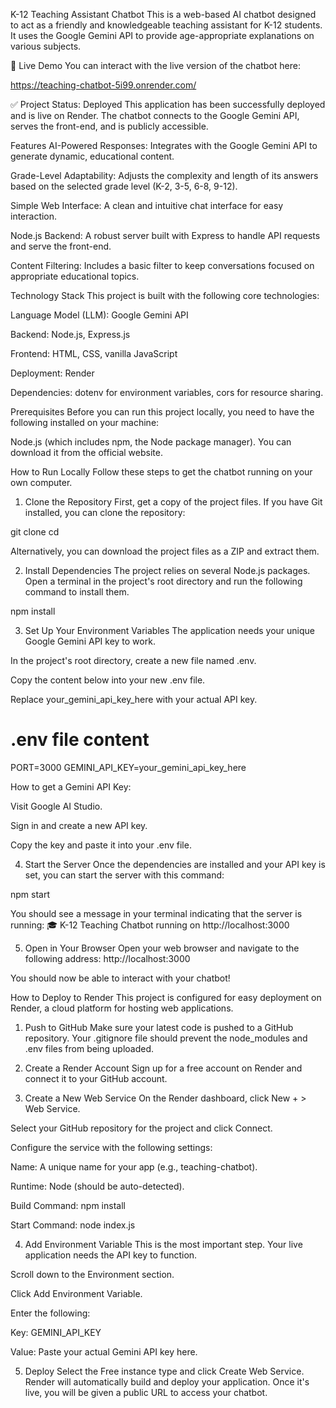 K-12 Teaching Assistant Chatbot
This is a web-based AI chatbot designed to act as a friendly and knowledgeable teaching assistant for K-12 students. It uses the Google Gemini API to provide age-appropriate explanations on various subjects.

🚀 Live Demo
You can interact with the live version of the chatbot here:

https://teaching-chatbot-5i99.onrender.com/

✅ Project Status: Deployed
This application has been successfully deployed and is live on Render. The chatbot connects to the Google Gemini API, serves the front-end, and is publicly accessible.

Features
AI-Powered Responses: Integrates with the Google Gemini API to generate dynamic, educational content.

Grade-Level Adaptability: Adjusts the complexity and length of its answers based on the selected grade level (K-2, 3-5, 6-8, 9-12).

Simple Web Interface: A clean and intuitive chat interface for easy interaction.

Node.js Backend: A robust server built with Express to handle API requests and serve the front-end.

Content Filtering: Includes a basic filter to keep conversations focused on appropriate educational topics.

Technology Stack
This project is built with the following core technologies:

Language Model (LLM): Google Gemini API

Backend: Node.js, Express.js

Frontend: HTML, CSS, vanilla JavaScript

Deployment: Render

Dependencies: dotenv for environment variables, cors for resource sharing.

Prerequisites
Before you can run this project locally, you need to have the following installed on your machine:

Node.js (which includes npm, the Node package manager). You can download it from the official website.

How to Run Locally
Follow these steps to get the chatbot running on your own computer.

1. Clone the Repository
First, get a copy of the project files. If you have Git installed, you can clone the repository:

git clone <your-github-repository-url>
cd <your-project-directory>

Alternatively, you can download the project files as a ZIP and extract them.

2. Install Dependencies
The project relies on several Node.js packages. Open a terminal in the project's root directory and run the following command to install them.

npm install

3. Set Up Your Environment Variables
The application needs your unique Google Gemini API key to work.

In the project's root directory, create a new file named .env.

Copy the content below into your new .env file.

Replace your_gemini_api_key_here with your actual API key.

# .env file content
PORT=3000
GEMINI_API_KEY=your_gemini_api_key_here

How to get a Gemini API Key:

Visit Google AI Studio.

Sign in and create a new API key.

Copy the key and paste it into your .env file.

4. Start the Server
Once the dependencies are installed and your API key is set, you can start the server with this command:

npm start

You should see a message in your terminal indicating that the server is running:
🎓 K-12 Teaching Chatbot running on http://localhost:3000

5. Open in Your Browser
Open your web browser and navigate to the following address:
http://localhost:3000

You should now be able to interact with your chatbot!

How to Deploy to Render
This project is configured for easy deployment on Render, a cloud platform for hosting web applications.

1. Push to GitHub
Make sure your latest code is pushed to a GitHub repository. Your .gitignore file should prevent the node_modules and .env files from being uploaded.

2. Create a Render Account
Sign up for a free account on Render and connect it to your GitHub account.

3. Create a New Web Service
On the Render dashboard, click New + > Web Service.

Select your GitHub repository for the project and click Connect.

Configure the service with the following settings:

Name: A unique name for your app (e.g., teaching-chatbot).

Runtime: Node (should be auto-detected).

Build Command: npm install

Start Command: node index.js

4. Add Environment Variable
This is the most important step. Your live application needs the API key to function.

Scroll down to the Environment section.

Click Add Environment Variable.

Enter the following:

Key: GEMINI_API_KEY

Value: Paste your actual Gemini API key here.

5. Deploy
Select the Free instance type and click Create Web Service. Render will automatically build and deploy your application. Once it's live, you will be given a public URL to access your chatbot.
